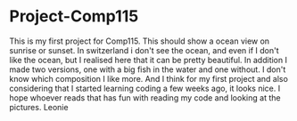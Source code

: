 # Project-Comp115

This is my first project for Comp115. This should show a ocean view on sunrise or sunset. In switzerland i don't see the ocean, and even if I don't like the ocean, but I realised here that it can be pretty beautiful. In addition I made two versions, one with a big fish in the water and one without. I don't know which composition I like more. 
And I think for my first project and also considering that I started learning coding a few weeks ago, it looks nice. 
I hope whoever reads that has fun with reading my code and looking at the pictures.
Leonie
